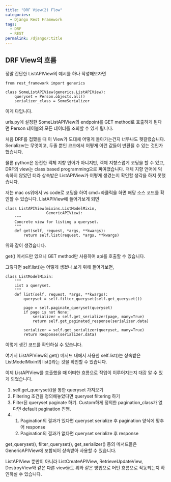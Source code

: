 ```yaml
---
title: "DRF View(2) Flow"
categories:
  - Django Rest Framework
tags:
  - DRF
  - REST
permalink: /django/:title
---
```


## DRF View의 흐름

정말 간단한 ListAPIView의 예시를 하나 작성해보자면
```
from rest_framework import generics

class SomeListAPIView(generics.ListAPIView):
    queryset = Person.objects.all()
    serializer_class = SomeSerializer
```
이게 다입니다.

urls.py에 설정한 SomeListAPIView의 endpoint를 GET method로 호출하게 된다면 Person 테이블의 모든 데이터를 조회할 수 있게 됩니다.

처음 DRF를 접했을 때 이 View가 도대체 어떻게 돌아가는건지 너무나도 헷갈렸습니다. Serializer는 무엇이고, 두줄 뿐인 코드에서 어떻게 이런 값들이 반환될
수 있는 것인가 했습니다.

물론 python은 완전한 객체 지향 언어가 아니지만, 객체 지향스럽게 코딩을 할 수 있고, DRF의 view는 class based programming으로 짜여졌습니다.
객체 지향 언어에 익숙하지 않았던 터라 상속받은 ListAPIView가 어떻게 생겼는지 확인할 생각을 하지 못했습니다.

저는 mac os위에서 vs code로 코딩을 하여 cmd+좌클릭을 하면 해당 소스 코드를 확인할 수 있습니다.
ListAPIView에 들어가보게 되면
```
class ListAPIView(mixins.ListModelMixin,
                  GenericAPIView):
    """
    Concrete view for listing a queryset.
    """
    def get(self, request, *args, **kwargs):
        return self.list(request, *args, **kwargs)
```
위와 같이 생겼습니다.

get() 메서드만 있으니 GET method만 사용하여 api를 호출할 수 있습니다.

그렇다면 self.list()는 어떻게 생겼나 보기 위해 들어가보면,
```
class ListModelMixin:
    """
    List a queryset.
    """
    def list(self, request, *args, **kwargs):
        queryset = self.filter_queryset(self.get_queryset())

        page = self.paginate_queryset(queryset)
        if page is not None:
            serializer = self.get_serializer(page, many=True)
            return self.get_paginated_response(serializer.data)

        serializer = self.get_serializer(queryset, many=True)
        return Response(serializer.data)
```
이렇게 생긴 코드를 확인하실 수 있습니다.

여기서 ListAPIView의 get() 메서드 내에서 사용한 self.list()는 상속받은 ListModelMixin의 list()라는 것을 확인할 수 있습니다.

이제 ListAPIView를 호출했을 때 어떠한 흐름으로 작업이 이루어지는지 대강 알 수 있게 되었습니다.

1. self.get_queryset()을 통한 queryset 가져오기
2. Filtering 조건을 정의해놓았다면 queryset filtering 하기
3. Filter된 queryset paginate 하기. Custom하게 정의한 pagination_class가 없다면 default pagination 진행.
4.
    1. Pagination의 결과가 있다면 queryset serialize 후 pagination 양식에 맞추어 response
    2. Pagination의 결과가 없다면 queryset serialize 후 response

get_queryset(), filter_queryset(), get_serializer() 등의 메서드들은 GenericAPIView에 포함되어 상속받아 사용할 수 있습니다.

ListAPIView 뿐만이 아니라 ListCreateAPIView, RetrieveUpdateView, DestroyView와 같은 다른 view들도 위와 같은 방법으로 어떤 흐름으로
작동되는지 확인하실 수 있습니다.